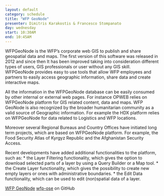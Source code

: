 ```yaml
---
layout: default
category: schedule
title: "WFP GeoNode"
presenter: Dimitris Karakostis & Francesco Stompanato
day: wednesday
start: 10:30AM
end: 10:45AM
---
```


WFPGeoNode is the WFP’s corporate web GIS to publish and share geospatial data and maps. The first version of this software was released in 2012 and since then It has been improved taking into consideration different types of users, GIS professionals or user without any GIS skill. WFPGeoNode provides easy to use tools that allow WFP employees and partners to easily access geographic information, share data and create interactive maps.

All the information in the WFPGeoNode database can be easily consumed by other internal or external web pages. For instance OPWEB relies on WFPGeoNode platform for GIS related content, data and maps. WFP GeoNode is also recognized by the broader humanitarian community as a valid source of Geographic information. For example the HDX platform relies on WFPGeoNode for data related to Logistics and WFP locations.

Moreover several Regional Bureaus and Country Offices have initiated long term projects, which are based on WFPGeoNode platform. For example, the Food Security Atlas of Kyrgyz Republic and the Afghanistan Security Access.

Recent developments have added additional functionalities to the platform, such as:
    * the Layer Filtering functionality, which gives the option to download selected parts of a layer by using a Query Builder or a Map tool.
    * the Create Layer functionality, which gives the possibility to create new empty layers or ones with administrative boundaries.
    * the Edit Data functionality, which can be used to edit (non)spatial data of a layer.

[WFP GeoNode](http://geonode.wfp.org/)
[wfp-ose](https://github.com/wfp-ose/) on GitHub
